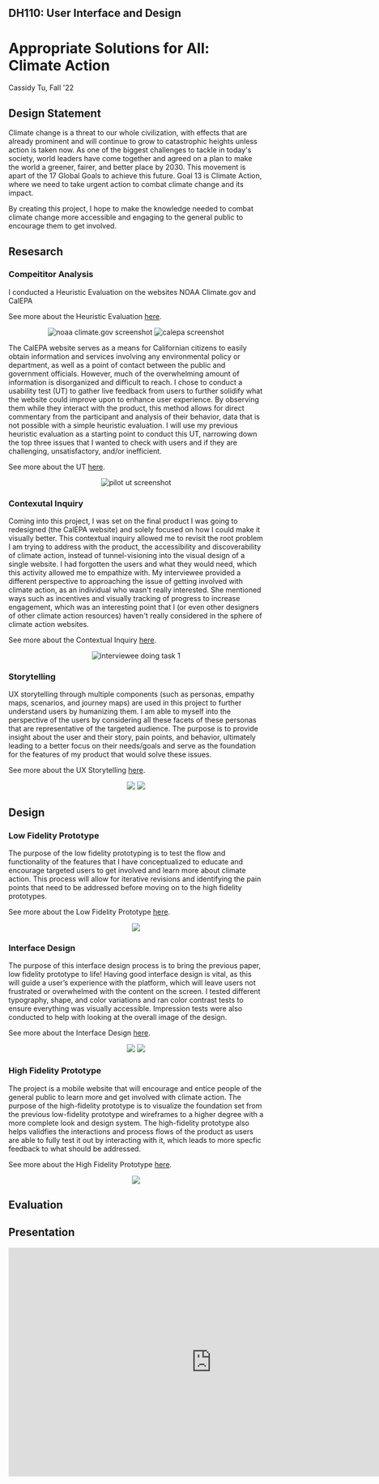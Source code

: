 ## DH110: User Interface and Design

# Appropriate Solutions for All: Climate Action

Cassidy Tu, Fall '22

## Design Statement
Climate change is a threat to our whole civilization, with effects that are already prominent and will continue to grow to catastrophic heights unless action is taken now. As one of the biggest challenges to tackle in today's society, world leaders have come together and agreed on a plan to make the world a greener, fairer, and better place by 2030. This movement is apart of the 17 Global Goals to achieve this future. Goal 13 is Climate Action, where we need to take urgent action to combat climate change and its impact.

By creating this project, I hope to make the knowledge needed to combat climate change more accessible and engaging to the general public to encourage them to get involved.

## Resesarch
### Compeititor Analysis
I conducted a Heuristic Evaluation on the websites NOAA Climate.gov and CalEPA

See more about the Heuristic Evaluation [here](https://github.com/cassidytu/DH110/blob/main/assignments/01.md).

<p align="center">
  <img src="https://github.com/cassidytu/DH110/blob/e77fb905908d6f21777681ec2b9c29c2c1c29d55/images/climategov.png" alt="noaa climate.gov screenshot">
  <img src="https://github.com/cassidytu/DH110/blob/e77fb905908d6f21777681ec2b9c29c2c1c29d55/images/calepa.png" alt="calepa screenshot">
</p>

The CalEPA website serves as a means for Californian citizens to easily obtain information and services involving any environmental policy or department, as well as a point of contact between the public and government officials. However, much of the overwhelming amount of information is disorganized and difficult to reach. I chose to conduct a usability test (UT) to gather live feedback from users to further solidify what the website could improve upon to enhance user experience. By observing them while they interact with the product, this method allows for direct commentary from the participant and analysis of their behavior, data that is not possible with a simple heuristic evaluation. I will use my previous heuristic evaluation as a starting point to conduct this UT, narrowing down the top three issues that I wanted to check with users and if they are challenging, unsatisfactory, and/or inefficient.

See more about the UT [here](https://github.com/cassidytu/DH110/blob/main/assignments/02.md).

<p align="center">
  <img src="https://github.com/cassidytu/DH110/blob/e77fb905908d6f21777681ec2b9c29c2c1c29d55/images/pilotut.png" alt="pilot ut screenshot">
</p>

### Contexutal Inquiry
Coming into this project, I was set on the final product I was going to redesigned (the CalEPA website) and solely focused on how I could make it visually better. This contextual inquiry allowed me to revisit the root problem I am trying to address with the product, the accessibility and discoverability of climate action, instead of tunnel-visioning into the visual design of a single website. I had forgotten the users and what they would need, which this activity allowed me to empathize with. My interviewee provided a different perspective to approaching the issue of getting involved with climate action, as an individual who wasn't really interested. She mentioned ways such as incentives and visually tracking of progress to increase engagement, which was an interesting point that I (or even other designers of other climate action resources) haven't really considered in the sphere of climate action websites.

See more about the Contextual Inquiry [here](https://github.com/cassidytu/DH110/blob/main/assignments/03.md).

<p align="center">
  <img src="https://github.com/cassidytu/DH110/blob/e77fb905908d6f21777681ec2b9c29c2c1c29d55/images/ci-task1.png" alt="interviewee doing task 1">
</p>

### Storytelling
UX storytelling through multiple components (such as personas, empathy maps, scenarios, and journey maps) are used in this project to further understand users by humanizing them. I am able to myself into the perspective of the users by considering all these facets of these personas that are representative of the targeted audience. The purpose is to provide insight about the user and their story, pain points, and behavior, ultimately leading to a better focus on their needs/goals and serve as the foundation for the features of my product that would solve these issues.

See more about the UX Storytelling [here](https://github.com/cassidytu/DH110/blob/main/assignments/04.md).

<p align="center">
  <img src="https://github.com/cassidytu/DH110/blob/e77fb905908d6f21777681ec2b9c29c2c1c29d55/images/persona1.png">
  <img src="https://github.com/cassidytu/DH110/blob/e77fb905908d6f21777681ec2b9c29c2c1c29d55/images/empathy1.png">
</p>

## Design
### Low Fidelity Prototype
The purpose of the low fidelity prototyping is to test the flow and functionality of the features that I have conceptualized to educate and encourage targeted users to get involved and learn more about climate action. This process will allow for iterative revisions and identifying the pain points that need to be addressed before moving on to the high fidelity prototypes.

See more about the Low Fidelity Prototype [here](https://github.com/cassidytu/DH110/blob/main/assignments/05.md).

<p align="center">
  <img src="https://github.com/cassidytu/DH110/blob/e77fb905908d6f21777681ec2b9c29c2c1c29d55/images/wireflow.png">
</p>

### Interface Design
The purpose of this interface design process is to bring the previous paper, low fidelity prototype to life! Having good interface design is vital, as this will guide a user’s experience with the platform, which will leave users not frustrated or overwhelmed with the content on the screen. I tested different typography, shape, and color variations and ran color contrast tests to ensure everything was visually accessible. Impression tests were also conducted to help with looking at the overall image of the design.

See more about the Interface Design [here](https://github.com/cassidytu/DH110/blob/main/assignments/06.md).

<p align="center">
  <img src="https://github.com/cassidytu/DH110/blob/e77fb905908d6f21777681ec2b9c29c2c1c29d55/images/designsystem.png">
  <img src="https://github.com/cassidytu/DH110/blob/e77fb905908d6f21777681ec2b9c29c2c1c29d55/images/blah.png">
</p>

### High Fidelity Prototype
The project is a mobile website that will encourage and entice people of the general public to learn more and get involved with climate action. The purpose of the high-fidelity prototype is to visualize the foundation set from the previous low-fidelity prototype and wireframes to a higher degree with a more complete look and design system. The high-fidelity prototype also helps validfies the interactions and process flows of the product as users are able to fully test it out by interacting with it, which leads to more specfic feedback to what should be addressed.

See more about the High Fidelity Prototype [here](https://github.com/cassidytu/DH110/blob/main/assignments/07.md).

<p align="center">
  <img src="https://github.com/cassidytu/DH110/blob/e77fb905908d6f21777681ec2b9c29c2c1c29d55/images/digitalwireframe.png">
</p>

## Evaluation


## Presentation
<iframe style="border: 1px solid rgba(0, 0, 0, 0.1);" align="center" width="800" height="450" src="https://www.figma.com/embed?embed_host=share&url=https%3A%2F%2Fwww.figma.com%2Fproto%2Ffb7HeYASgMqib0UkTgDNFs%2Fdh-110%3Fnode-id%3D213%253A1746%26scaling%3Dcontain%26page-id%3D44%253A8%26starting-point-node-id%3D213%253A1746" allowfullscreen></iframe>
